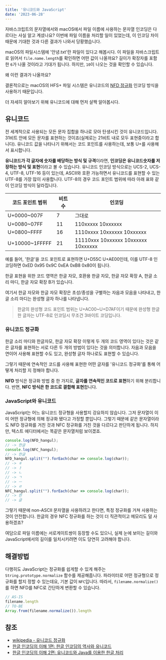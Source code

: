 ```yaml
---
title: '유니코드와 JavaScript'
date: '2023-06-28'
---
```


자바스크립트의 문자열에서와 macOS에서 파일 이름에 사용하는 문자열 인코딩은 다르다는 사실 알고 계셨나요? 이번에 파일 이름을 처리할 일이 있었는데, 이 인코딩 차이 때문에 기대한 것과 다른 결과가 나와서 당황했습니다.

macOS의 파일시스템에 '안녕.txt'란 파일이 있다고 해봅시다. 이 파일을 자바스크립트로 읽어서 `file.name.length`를 확인하면 어떤 값이 나올까요? 길이가 확장자를 포함한 `6`가 나올 것이라고 기대가 됩니다. 하지만, `10`이 나오는 것을 확인할 수 있습니다.

왜 이런 결과가 나올까요?

결론적으로는 macOS의 HFS+ 파일 시스템은 유니코드의 [NFD 정규화](https://en.wikipedia.org/wiki/Unicode_equivalence) 인코딩 방식을 사용하기 때문입니다.

더 자세히 알아보기 위해 유니코드에 대해 먼저 살짝 알아봅시다.

## 유니코드
전 세계적으로 사용되는 모든 문자 집합을 하나로 모아 탄생시킨 것이 유니코드입니다. 31비트 안에 모든 문자를 표현하는 것이죠(실제로는 21비트 내로 모두 표현중이라고 합니다). 유니코드 값을 나타나기 위해서는 코드 포인트를 사용하는데, 보통 U+를 사용해서 표시합니다. 

**유니코드가 각 글자에 숫자를 배당하는 방식 및 규격**이라면, **인코딩은 유니코드숫자를 저장하는 방식 및 표현**이라고 볼 수 있습니다. 유니코드 인코딩 방식으로는 UCS-2, UCS-4, UTF-8, UTF-16 등이 있는데, ASCII와 호환 가능하면서 유니코드를 표현할 수 있는 UTF-8를 가장 많이 사용합니다. UTF-8의 경우 코드 포인트 범위에 따라 아래 표와 같이 인코딩 방식이 달라집니다.

| 코드 포인트 범위 | 비트 수 | 인코딩 |
| --- | --- | --- |
| U+0000~007F | 7 | 그대로 |
| U+0080~07FF | 11 | 110xxxxx 10xxxxxx |
| U+0800~FFFF | 16 | 1110xxxx 10xxxxxx 10xxxxxx |
| U+10000~1FFFFF | 21 | 11110xxx 10xxxxxx 10xxxxxx 10xxxxxx |

예를 들어, '한글'을 코드 포인트로 표현하면 U+D55C U+AE00인데, 이를 UTF-8 인코딩하면 0xED 0x95 0x9C 0xEA 0xB8 0x80이 됩니다.

한글 표현을 위한 코드 영역은 한글 자모, 호환용 한글 자모, 한글 자모 확장 A, 한글 소리 마디, 한글 자모 확장 B가 있습니다.

여기서 한글 자모와 한글 자모 확장은 초성/종성을 구별하는 자음과 모음을 나타내고, 한글 소리 마디는 완성형 글자 하나를 나타냅니다.

> 한글의 완성형 코드 포인트 범위는 U+AC00~U+D7AF이기 때문에 완성형 한글 한 글자는 UTF-8로 인코딩시 무조건 3바이트 코딩입니다.

### 유니코드 정규화
한글 소리 마디와 한글자모, 한글 자모 확장 이렇게 두 개의 코드 영역이 있다는 것은 같은 글자를 표현하는 서로 다른 두 개의 방법이 있다는 것을 의미합니다. 자음과 모음을 연이어 사용해 표현할 수도 있고, 완성형 글자 하나로도 표현할 수 있습니다.

그렇기 때문에 연속적인 코드를 사용해 표현한 어떤 글자를 '유니코드 정규화'를 통해 어떻게 처리할 지 정해야 합니다.

**NFD** 방식은 정규화 방법 중 한 가지로, **글자를 연속적인 코드로 표현**하기 위해 분리합니다. 반면, **NFC 방식은 한 코드로 결합해 표현**합니다.

### JavaScript와 유니코드
JavaScript는 어느 유니코드 정규형을 사용할지 강요하지 않습니다. 그저 문자열이 이미 어떤 정규형에 의해 정규화 됐다고 가정할 뿐입니다. 그렇기 때문에 같은 문자열이라도 NFD 정규화를 거친 것과 NFC 정규화를 거친 것을 다르다고 판단하게 됩니다. 하지만, 텍스트 에디터에서는 똑같은 문자열처럼 보이겠죠.

```js
console.log(NFD_hangul);
// -> 한글
console.log(NFC_hangul);
// -> 한글
NFD_hangul.split("").forEach(char => console.log(char));
// -> ㅎ
// -> ㅏ
// -> ㄴ
// -> ㄱ
// -> ㅡ
// -> ㄹ
NFC_hangul.split("").forEach(char => console.log(char));
// -> 한
// -> 글
```

그렇기 때문에 non-ASCII 문자열을 사용하려고 한다면, 특정 정규화를 거쳐 사용하는 것이 안전합니다. 한글의 경우 NFC 정규화를 하는 것이 더 직관적이고 메모리도 덜 사용하겠죠?

여담으로 파일 이름에는 서로게이트쌍이 등장할 수도 있으니, 실제 눈에 보이는 길이와 JavaScript에서의 길이를 일치시키려면 이도 당연히 고려해야 합니다.

## 해결방법
다행히도 JavaScript는 정규화를 쉽게할 수 있게 해주는 `String.prototype.normalize` 함수를 제공해줍니다. 파라미터로 어떤 정규형으로 정규화를 할지 정할 수 있는데요, 기본 값이 `NFC`입니다. 따라서, `filename.normalize()`를 하면 NFD를 NFC로 간단하게 변환할 수 있습니다.

```js
// AS-IS
filename.length
// TO-BE
Array.from(filename.normalize()).length
```

## 참조
- [wikipedia - 유니코드 정규화](http://ko.wikipedia.org/wiki/%EC%9C%A0%EB%8B%88%EC%BD%94%EB%93%9C_%EC%A0%95%EA%B7%9C%ED%99%94)
- [한글 인코딩의 이해 1편: 한글 인코딩의 역사와 유니코드](https://d2.naver.com/helloworld/19187)
- [한글 인코딩의 이해 2편: 유니코드와 Java를 이용한 한글 처리](https://d2.naver.com/helloworld/76650)